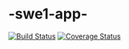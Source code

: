 # -swe1-app-
[![Build Status](https://travis-ci.com/hgersten-hash/swe1-app.svg?branch=main)](https://travis-ci.com/Hgersten-hash/swe1-app)
[![Coverage Status](https://coveralls.io/repos/github/hgersten-hash/swe1-app/badge.svg?branch=main)](https://coveralls.io/github/Hgersten-hash/swe1-app?branch=main)
